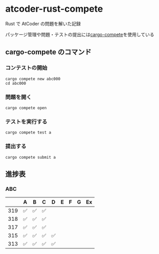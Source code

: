 # atcoder-rust-compete

Rust で AtCoder の問題を解いた記録

パッケージ管理や問題・テストの提出には[cargo-compete](https://github.com/qryxip/cargo-competehttps://github.com/qryxip/cargo-compete)を使用している

## cargo-compete のコマンド

### コンテストの開始

```
cargo compete new abc000
cd abc000
```

### 問題を開く

```
cargo compete open
```

### テストを実行する

```
cargo compete test a
```

### 提出する

```
cargo compete submit a
```

## 進捗表

### ABC

|     | A   | B   | C   | D   | E   | F   | G   | Ex  |
| --- | --- | --- | --- | --- | --- | --- | --- | --- |
| 319 | ✅  | ✅  | ✅  |     |     |     |     |     |
| 318 | ✅  | ✅  | ✅  |     |     |     |     |     |
| 317 | ✅  | ✅  | ✅  |     |     |     |     |     |
| 315 | ✅  | ✅  | ✅  | ✅  |     |     |     |     |
| 313 | ✅  | ✅  | ✅  | ✅  |     |     |     |     |

```

```
